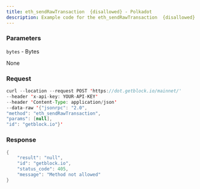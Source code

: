 ```yaml
---
title: eth_sendRawTransaction  {disallowed} - Polkadot
description: Example code for the eth_sendRawTransaction  {disallowed} json-rpc method. Сomplete guide on how to use eth_sendRawTransaction  {disallowed} json-rpc in GetBlock.io Web3 documentation.
---
```


### Parameters


`bytes` - Bytes

None

### Request

``` java
curl --location --request POST 'https://dot.getblock.io/mainnet/' 
--header 'x-api-key: YOUR-API-KEY' 
--header 'Content-Type: application/json' 
--data-raw '{"jsonrpc": "2.0",
"method": "eth_sendRawTransaction",
"params": [null],
"id": "getblock.io"}'
```

###  Response

``` java
{
    "result": "null",
    "id": "getblock.io",
    "status_code": 405,
    "message": "Method not allowed"
}
```

